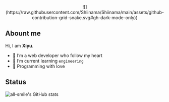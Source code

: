 <div align="center">
  ![](https://raw.githubusercontent.com/Shiinama/Shiinama/main/assets/github-contribution-grid-snake.svg#gh-dark-mode-only))
</div>

## Abount me

Hi, I am **Xiyu**. 

 - 🍰 I’m a web developer who follow my heart
 - 🌈 I’m current learning `engineering`
 - 🌸 Programming with love


## Status
![all-smile's GitHub stats](https://github-readme-stats.vercel.app/api?username=all-smile&show_icons=true&theme=tokyonight)





